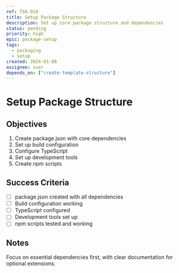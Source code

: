 ```yaml
---
ref: TSK-018
title: Setup Package Structure
description: Set up core package structure and dependencies
status: pending
priority: high
epic: package-setup
tags:
  - packaging
  - setup
created: 2024-01-08
assignee: user
depends_on: ["create-template-structure"]
---
```


# Setup Package Structure

## Objectives
1. Create package.json with core dependencies
2. Set up build configuration
3. Configure TypeScript
4. Set up development tools
5. Create npm scripts

## Success Criteria
- [ ] package.json created with all dependencies
- [ ] Build configuration working
- [ ] TypeScript configured
- [ ] Development tools set up
- [ ] npm scripts tested and working

## Notes
Focus on essential dependencies first, with clear documentation for optional extensions. 